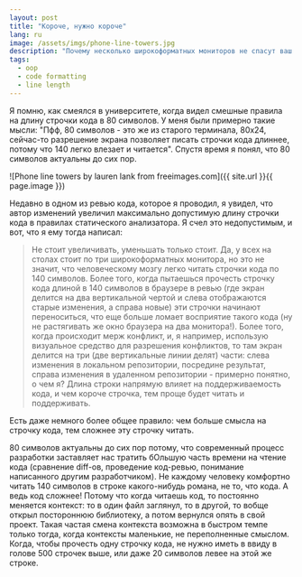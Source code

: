 ```yaml
---
layout: post
title: "Короче, нужно короче"
lang: ru
image: /assets/imgs/phone-line-towers.jpg
description: "Почему несколько широкоформатных мониторов не спасут ваш код"
tags: 
  - oop
  - code formatting
  - line length
---
```


Я помню, как смеялся в университете, когда видел смешные правила на длину 
строчки кода в 80 символов. У меня были примерно такие мысли: "Пфф, 80 
символов - это же из старого терминала, 80х24, сейчас-то разрешение экрана
позволяет писать строчки кода длиннее, потому что 140 легко влезает и читается".
Спустя время я понял, что 80 символов актуальны до сих пор.

![Phone line towers by lauren lank from freeimages.com]({{ site.url }}{{ page.image }})

<!--more-->

Недавно в одном из ревью кода, которое я проводил, я увидел, что автор изменений
увеличил максимально допустимую длину строчки кода в правилах статического 
анализатора. Я счел это недопустимым, и вот, что я ему тогда написал:

> Не стоит увеличивать, уменьшать только стоит. Да, у всех на столах стоит по 
три широкоформатных монитора, но это не значит, что человеческому мозгу 
легко читать строчки кода по 140 символов. Более того, когда пытаешься прочесть 
строчку кода длиной в 140 символов в браузере в ревью (где экран делится на 
два вертикальной чертой и слева отображаются старые изменения, а справа новые) 
эти строчки начинают переноситься, что еще больше ломает восприятие такого 
кода (ну не растягивать же окно браузера на два монитора!). 
Более того, когда происходит мерж конфликт, и, я например, использую визуальное 
средство для разрешения конфликтов, то там экран делится на три (две 
вертикальные линии делят) части: слева изменения в локальном репозитории, 
посредине результат, справа изменения в удаленном репозитории - примерно 
понятно, о чем я? Длина строки напрямую влияет на поддерживаемость кода, 
и чем короче строчка, тем проще будет читать и поддерживать. 

Есть даже немного более общее правило: чем больше смысла на строчку кода, тем 
сложнее эту строчку читать.

80 символов актуальны до сих пор потому, что современный процесс 
разработки заставляет нас тратить бОльшую часть времени на чтение кода 
(сравнение diff-ов, проведение код-ревью, понимание написанного другим 
разработчиком). Не каждому 
человеку комфортно читать 140 символов в строке какого-нибудь романа, не то, 
что кода. А ведь код сложнее! Потому что когда читаешь код, то постоянно 
меняется контекст: то в один файл заглянул, то в другой, то вобще открыл 
постороннюю библиотеку, а потом вернулся опять в свой проект. Такая частая 
смена контекста возможна в быстром темпе только тогда, когда контексты 
маленькие, не переполненные смыслом. Когда, чтобы прочесть одну строчку кода,
не нужно иметь в ввиду в голове 500 строчек выше, или даже 20 символов левее 
на этой же строке. 

